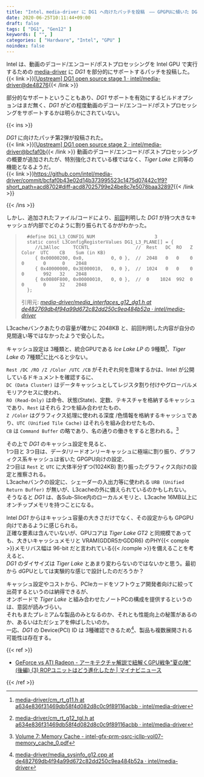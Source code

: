 ```yaml
---
title: "Intel、media-driver に DG1 へ向けたパッチを投稿　―― GPGPUに傾いた DG1 のキャッシュ設定"
date: 2020-06-25T10:11:44+09:00
draft: false
tags: [ "DG1", "Gen12" ]
keywords: [ "", ]
categories: [ "Hardware", "Intel", "GPU" ]
noindex: false
---
```


Intel は、動画のデコード/エンコード/ポストプロセッシングを Intel GPU で実行するための [media-driver](https://github.com/intel/media-driver) に *DG1* を部分的にサポートするパッチを投稿した。  
{{< link >}}[[Upstream] DG1 open source stage 1 · intel/media-driver@de48276](https://github.com/intel/media-driver/commit/de482769db4f94a99d672c82dd250c9ea484b52a){{< /link >}}

部分的なサポートということもあり、*DG1* サポートを有効にするビルドオプションはまだ無く、*DG1* がどの程度動画のデコード/エンコード/ポストプロセッシングをサポートするかは明らかにされていない。  

{{< ins >}}

*DG1* に向けたパッチ第2弾が投稿された。  
{{< link >}}[[Upstream] DG1 open source stage 2 · intel/media-driver@bcfaf0b](https://github.com/intel/media-driver/commit/bcfaf0b43e02d14b373995523c1475d07442c1f9?short_path=acd8702){{< /link >}}
動画のデコード/エンコード/ポストプロセッシングの概要が追加されたが、特別強化されている様ではなく、*Tiger Lake* と同等の機能となるようだ。  
{{< link >}}<https://github.com/intel/media-driver/commit/bcfaf0b43e02d14b373995523c1475d07442c1f9?short_path=acd8702#diff-acd87025799e24be8c7e5078baa32897>{{< /link >}}

{{< /ins >}}

しかし、追加されたファイル/コードにより、[前回](/posts/2020/06/20/intel-dg1-support-opencl-levelzero/)判明した *DG1* が持つ大きなキャッシュが内部でどのように割り振られてるかがわかった。  

 >       #define DG1_L3_CONFIG_NUM                      3
 >       static const L3ConfigRegisterValues DG1_L3_PLANE[] = {
 >          //L3Alloc     TCCNTL                 //  Rest   DC  RO   Z    Color  UTC    CB    Sum (in KB)
 >          { 0x00000200, 0x0,          0, 0 },  //  2048   0   0    0    0       0      0    2048
 >          { 0x40000000, 0x3E000010,   0, 0 },  //  1024   0   0    0    0       992   32    2048
 >          { 0x0080F800, 0x00000010,   0, 0 },  //  0    1024  992  0    0       0     32    2048
 >       };
 >
 > 引用元: <cite>[media-driver/media_interfaces_g12_dg1.h at de482769db4f94a99d672c82dd250c9ea484b52a · intel/media-driver](https://github.com/intel/media-driver/blob/de482769db4f94a99d672c82dd250c9ea484b52a/media_driver/agnostic/gen12_dg1/media_interfaces/media_interfaces_g12_dg1.h)</cite>

L3cacheバンクあたりの容量が確かに 2048KB と、前回判明した内容が自分の見間違い等ではなかったようで安心した。  

キャッシュ設定は 3種類と、統合GPUである *Ice Lake LP* の 9種類[^1]、*Tiger Lake* の 7種類[^2]に比べると少ない。  

[^1]: [media-driver/cm_rt_g11.h at a634e836f31469db58f4d082d8c0c9f89116acbb · intel/media-driver](https://github.com/intel/media-driver/blob/a634e836f31469db58f4d082d8c0c9f89116acbb/cmrtlib/agnostic/share/cm_rt_g11.h)
[^2]: [media-driver/cm_rt_g12_tgl.h at a634e836f31469db58f4d082d8c0c9f89116acbb · intel/media-driver](https://github.com/intel/media-driver/blob/a634e836f31469db58f4d082d8c0c9f89116acbb/cmrtlib/agnostic/share/cm_rt_g12_tgl.h)

`Rest /DC /RO /Z /Color /UTC /CB` がそれぞれ何を意味するかは、Intel が公開しているドキュメントを確認するに、  
`DC (Data Cluster)` はデータキャッシュとしてレジスタ割り付けやグローバルメモリアクセスに使われ、  
`RO (Read-Only)` は命令、状態(State)、定数、テキスチャを格納するキャッシュであり、`Rest` はそれら 2つを組み合わせたもの、  
`Z /Color` はグラフィクス処理に使われる深度 /色情報を格納するキャッシュであり、`UTC (Unified Tile Cache)` はそれらを組み合わせたもの、  
`CB` は `Command Buffer` の略であり、名の通りの働きをすると思われる。[^3]  
<!--  未確認、NVIDIA GPU の L1cacheみたく、`Rest` と `UTC` は組み合わせたキャッシュそれぞれの容量が可変であったりするのだろうか。   -->

[^3]: [Volume 7: Memory Cache - intel-gfx-prm-osrc-icllp-vol07-memory_cache_0.pdf](https://01.org/sites/default/files/documentation/intel-gfx-prm-osrc-icllp-vol07-memory_cache_0.pdf)

その上で *DG1* のキャッシュ設定を見ると、  
1つ目と 3つ目は、データ/リードオンリーキャッシュに極端に割り振り、グラフィクス系キャッシュは省いた GPGPU向けの設定、  
2つ目は `Rest` と `UTC` に大体半分ずつ(1024KB) 割り振ったグラフィクス向けの設定と推察される。  
L3cacheバンクの設定に、シェーダーの入出力等に使われる `URB (Unified Return Buffer)` が無いが、L3cacheの外に備えられているのかもしれない。  
そうなると *DG1* は、各Sub-Slice内のローカルメモリと、L3cache 16MB以上にオンチップメモリを持つことになる。  

Intel *DG1* からはキャッシュ容量の大きさだけでなく、その設定からも GPGPU向けであるように感じられる。  
正確な要素は含んでいないが、GPUコアは *Tiger Lake GT2* と同規模であっても、大きいキャッシュメモリと VRAM(GDDR5かGDDR6) のPHY{{< comple >}}メモリバス幅は 96-bit だと言われている{{< /comple >}}を備えることを考えると、  
*DG1* のダイサイズは *Tiger Lake* とあまり変わらないのではないかと思う。最初から dGPUとしては実験的な感じで設計したのだろうか？  

キャッシュ設定やコストから、PCIeカードをソフトウェア開発者向けに絞って出荷するというのは納得できるが、  
オンボードで *Tiger Lake* と組み合わせたノートPCの構成を提供するというのは、意図が読みづらい。  
それもまたプレミアムな製品のみとなるのか、それとも性能向上の秘策があるのか、あるいはただシェアを伸ばしたいのか。  
一応、*DG1* の Device(PCI) ID は 3種確認できるため[^4]、製品も複数展開される可能性は存在する。  

[^4]: [media-driver/media_sysinfo_g12.cpp at de482769db4f94a99d672c82dd250c9ea484b52a · intel/media-driver](https://github.com/intel/media-driver/blob/de482769db4f94a99d672c82dd250c9ea484b52a/media_driver/linux/gen12/ddi/media_sysinfo_g12.cpp#L251)

{{< ref >}}

 * [GeForce vs ATI Radeon - アーキテクチャ解説で紐解くGPU戦争"夏の陣" (後編) (3) ROPユニットはどう進化したか | マイナビニュース](https://news.mynavi.jp/article/20080728-s_gpu02/3)

{{< /ref >}}
